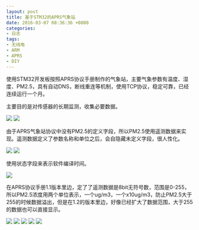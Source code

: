 ```yaml
---
layout: post
title: 基于STM32的APRS气象站
date: 2016-03-07 08:36:36 +0800
categories:
- 日志
tags:
- 无线电
- ARM
- APRS
- DIY
---
```


使用STM32开发板按照APRS协议手册制作的气象站，主要气象参数有温度、湿度、PM2.5，具有自动DNS，断线重连等机制，使用TCP协议，稳定可靠，已经连续运行一个月。

主要目的是对传感器的长期监测，收集必要数据。

![](http://i1328.photobucket.com/albums/w532/xwlogic/IMG_4551_zpsuqrcqqdt.jpg)
![](http://i1328.photobucket.com/albums/w532/xwlogic/IMG_4552_zpsyjkrkybo.jpg)

由于APRS气象站协议中没有PM2.5的定义字段，所以PM2.5使用遥测数据来实现。遥测数据定义了参数名称和单位之后，会自隐藏未定义字段，很人性化。

![](http://i1328.photobucket.com/albums/w532/xwlogic/01_zpsllmaic07.jpg)
![](http://i1328.photobucket.com/albums/w532/xwlogic/02_zpslvbi1lbu.jpg)

使用状态字段来表示软件编译时间。 

![](http://i1328.photobucket.com/albums/w532/xwlogic/03_zpsobcuxkju.jpg)

在APRS协议手册1.1版本里边，定了了遥测数据是8bit无符号数，范围是0-255，所以PM2.5浓度用两个单位表示，一个ug/m3，一个x10ug/m3，防止PM2.5大于255的时候数据溢出，但是在1.2的版本里边，好像已经扩大了数据范围，大于255的数据也可以直接显示。

![](http://i1328.photobucket.com/albums/w532/xwlogic/0_zps7qzeetjq.jpg)
![](http://i1328.photobucket.com/albums/w532/xwlogic/1_zps1wws0ksc.jpg)
![](http://i1328.photobucket.com/albums/w532/xwlogic/2_zpsz7sjmdcg.jpg)
![](http://i1328.photobucket.com/albums/w532/xwlogic/3_zpsix5yrxh0.jpg)
![](http://i1328.photobucket.com/albums/w532/xwlogic/4_zpsxmu5hgih.jpg)

